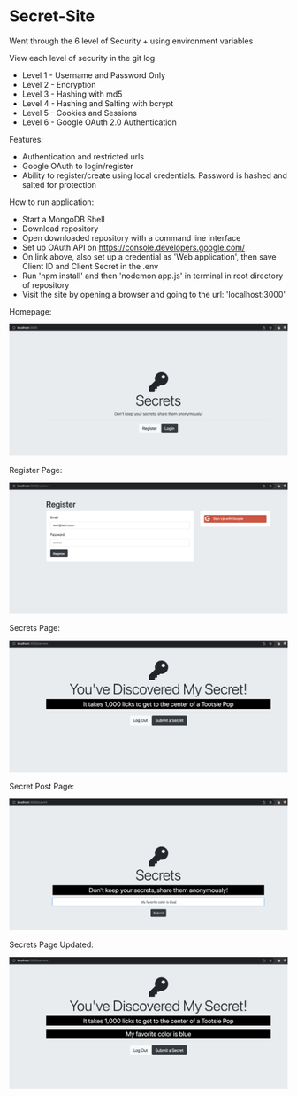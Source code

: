 # Secret-Site
 
Went through the 6 level of Security + using environment variables

View each level of security in the git log

- Level 1 - Username and Password Only
- Level 2 - Encryption
- Level 3 - Hashing with md5
- Level 4 - Hashing and Salting with bcrypt
- Level 5 - Cookies and Sessions
- Level 6 - Google OAuth 2.0 Authentication

Features:
- Authentication and restricted urls
- Google OAuth to login/register
- Ability to register/create using local credentials. Password is hashed and salted for protection

How to run application:
- Start a MongoDB Shell
- Download repository
- Open downloaded repository with a command line interface
- Set up OAuth API on https://console.developers.google.com/ 
- On link above, also set up a credential as 'Web application', then save Client ID and Client Secret in the .env
- Run 'npm install' and then 'nodemon app.js' in terminal in root directory of repository
- Visit the site by opening a browser and going to the url: 'localhost:3000'

Homepage:

![alt text](https://github.com/J0K3Rn/Secret-Site/blob/main/screenshots/homepage.png?raw=true) 

Register Page:

![alt text](https://github.com/J0K3Rn/Secret-Site/blob/main/screenshots/register.png?raw=true) 

Secrets Page:

![alt text](https://github.com/J0K3Rn/Secret-Site/blob/main/screenshots/secrets1.png?raw=true) 

Secret Post Page:

![alt text](https://github.com/J0K3Rn/Secret-Site/blob/main/screenshots/secret_post.png?raw=true) 

Secrets Page Updated:

![alt text](https://github.com/J0K3Rn/Secret-Site/blob/main/screenshots/secrets2.png?raw=true) 